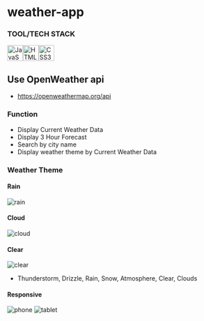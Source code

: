 # weather-app

### TOOL/TECH STACK
<p align="left">
<a href="https://developer.mozilla.org/en-US/docs/Web/JavaScript" target="_blank" rel="noreferrer"><img src="https://raw.githubusercontent.com/danielcranney/readme-generator/main/public/icons/skills/javascript-colored.svg" width="36" height="36" alt="JavaScript" /></a><a href="https://developer.mozilla.org/en-US/docs/Glossary/HTML5" target="_blank" rel="noreferrer"><img src="https://raw.githubusercontent.com/danielcranney/readme-generator/main/public/icons/skills/html5-colored.svg" width="36" height="36" alt="HTML5" /></a><a href="https://www.w3.org/TR/CSS/#css" target="_blank" rel="noreferrer"><img src="https://raw.githubusercontent.com/danielcranney/readme-generator/main/public/icons/skills/css3-colored.svg" width="36" height="36" alt="CSS3" /></a>
</p>

## Use OpenWeather api
* https://openweathermap.org/api

### Function
* Display Current Weather Data
* Display 3 Hour Forecast
* Search by city name
* Display weather theme by Current Weather Data

### Weather Theme
#### Rain
![rain](https://github.com/user-attachments/assets/02dbb2d3-b69e-4948-b073-f7cbe9dfd8a1)

#### Cloud
![cloud](https://github.com/user-attachments/assets/24a3cb25-e039-4d86-89b1-26b8f93ef309)

#### Clear 
![clear](https://github.com/user-attachments/assets/9a9ebb2a-a0b9-43d5-ba9e-c7c811d25e7d)

* Thunderstorm, Drizzle, Rain, Snow, Atmosphere, Clear, Clouds

#### Responsive
![phone](https://github.com/user-attachments/assets/860b901b-0df1-4774-b14d-b3a8e28d7ad2)
![tablet](https://github.com/user-attachments/assets/db7b6674-a198-48c1-bdee-d1785dad6834)




